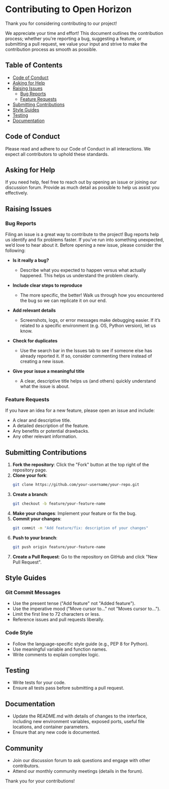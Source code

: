 # Contributing to Open Horizon

Thank you for considering contributing to our project! 

We appreciate your time and effort! This document outlines the contribution process; whether you're reporting a bug, suggesting a feature, or submitting a pull request, we value your input and strive to make the contribution process as smooth as possible.

## Table of Contents

- [Code of Conduct](#code-of-conduct)
- [Asking for Help](#asking-for-help)
- [Raising Issues](#raising-issues)
  - [Bug Reports](#bug-reports)
  - [Feature Requests](#feature-requests)
- [Submitting Contributions]($submitting-contributions)
- [Style Guides](#style-guides)
- [Testing](#testing)
- [Documentation](#documentation)

## Code of Conduct

Please read and adhere to our Code of Conduct in all interactions. We expect all contributors to uphold these standards.

## Asking for Help

If you need help, feel free to reach out by opening an issue or joining our discussion forum. Provide as much detail as possible to help us assist you effectively.

## Raising Issues

### Bug Reports

Filing an issue is a great way to contribute to the project! Bug reports help us identify and fix problems faster. If you’ve run into something unexpected, we’d love to hear about it. Before opening a new issue, please consider the following:

* **Is it really a bug?**
  + Describe what you expected to happen versus what actually happened. This helps us understand the problem clearly.

* **Include clear steps to reproduce**
  + The more specific, the better! Walk us through how you encountered the bug so we can replicate it on our end.

* **Add relevant details**
  + Screenshots, logs, or error messages make debugging easier. If it’s related to a specific environment (e.g. OS, Python version), let us know.

* **Check for duplicates**
  + Use the search bar in the Issues tab to see if someone else has already reported it. If so, consider commenting there instead of creating a new issue.

* **Give your issue a meaningful title**
  + A clear, descriptive title helps us (and others) quickly understand what the issue is about.

### Feature Requests

If you have an idea for a new feature, please open an issue and include:

- A clear and descriptive title.
- A detailed description of the feature.
- Any benefits or potential drawbacks.
- Any other relevant information.

## Submitting Contributions

1. **Fork the repository**: Click the "Fork" button at the top right of the repository page.
2. **Clone your fork**: 
    ```sh
    git clone https://github.com/your-username/your-repo.git
    ```
3. **Create a branch**: 
    ```sh
    git checkout -b feature/your-feature-name
    ```
4. **Make your changes**: Implement your feature or fix the bug.
5. **Commit your changes**: 
    ```sh
    git commit -m "Add feature/fix: description of your changes"
    ```
6. **Push to your branch**: 
    ```sh
    git push origin feature/your-feature-name
    ```
7. **Create a Pull Request**: Go to the repository on GitHub and click "New Pull Request".

## Style Guides

### Git Commit Messages

- Use the present tense ("Add feature" not "Added feature").
- Use the imperative mood ("Move cursor to..." not "Moves cursor to...").
- Limit the first line to 72 characters or less.
- Reference issues and pull requests liberally.

### Code Style

- Follow the language-specific style guide (e.g., PEP 8 for Python).
- Use meaningful variable and function names.
- Write comments to explain complex logic.

## Testing

- Write tests for your code.
- Ensure all tests pass before submitting a pull request.

## Documentation

- Update the README.md with details of changes to the interface, including new environment variables, exposed ports, useful file locations, and container parameters.
- Ensure that any new code is documented.

## Community

- Join our discussion forum to ask questions and engage with other contributors.
- Attend our monthly community meetings (details in the forum).

Thank you for your contributions!
